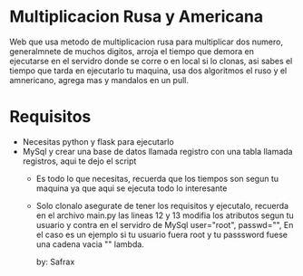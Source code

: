 # Multiplicacion Rusa y Americana
Web que usa metodo de multiplicacion rusa para multiplicar dos numero, generalmnete de muchos digitos, arroja el tiempo que demora en 
ejecutarse en el servidro donde se corre o en local si lo clonas, asi sabes el tiempo que tarda en ejecutarlo tu maquina, usa dos algoritmos el ruso y el amnericano, agrega mas y mandalos en un pull.

# Requisitos

- Necesitas python y flask para ejecutarlo
- MySql y crear una base de datos llamada registro con una tabla llamada registros, aqui te dejo el script
  <script>
  CREATE DATABASE registro;
  USE registro;

  CREATE TABLE registros (
    id INTEGER PRIMARY KEY AUTO_INCREMENT,  
    num1 LONGTEXT,  
    lon1 varchar(10),  
    num2 LONGTEXT,  
    lon2 varchar(10),  
    resultA LONGTEXT,  
    lonResultA varchar(10),  
    resultR LONGTEXT,  
    lonResultR varchar(10),  
    timeA FLOAT,  
    timeR FLOAT  
);  
  </script>
- Es todo lo que necesitas, recuerda que los tiempos son segun tu maquina ya que aqui se ejecuta todo lo interesante
- Solo clonalo asegurate de tener los requisitos y ejecutalo, recuerda en el archivo main.py
  las lineas 12 y 13 modifia los atributos segun tu usuario y contra en el servidro de MySql
    user="root",
    passwd="",
  En el caso es un ejemplo si tu usuario fuera root y tu passsword fuese una cadena vacia "" lambda.

  by: Safrax

